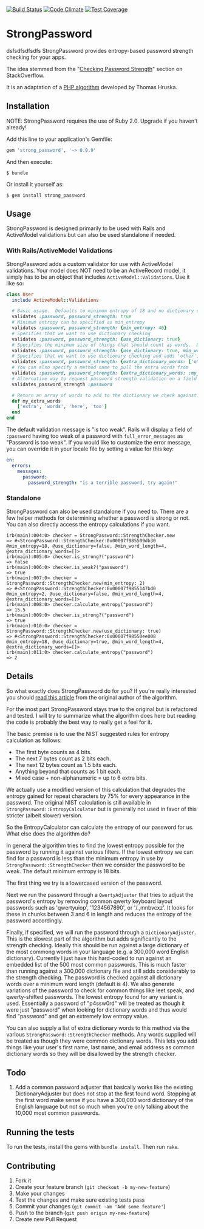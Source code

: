 [![Build Status](https://travis-ci.org/bdmac/strong_password.svg?branch=master)](https://travis-ci.org/bdmac/strong_password)
[![Code Climate](https://codeclimate.com/github/bdmac/strong_password/badges/gpa.svg)](https://codeclimate.com/github/bdmac/strong_password)
[![Test Coverage](https://codeclimate.com/github/bdmac/strong_password/badges/coverage.svg)](https://codeclimate.com/github/bdmac/strong_password/coverage)

# StrongPassword
dsfsdfsdfsdfs
StrongPassword provides entropy-based password strength checking for your apps.

The idea stemmed from the
"[Checking Password Strength](http://stackoverflow.com/questions/549/the-definitive-guide-to-forms-based-website-authentication)"
section on StackOverflow.

It is an adaptation of a [PHP algorithm](http://cubicspot.blogspot.com/2011/11/how-to-calculate-password-strength.html)
developed by Thomas Hruska.

## Installation

NOTE: StrongPassword requires the use of Ruby 2.0.  Upgrade if you haven't already!

Add this line to your application's Gemfile:

```ruby
gem 'strong_password', '~> 0.0.9'
```

And then execute:

    $ bundle

Or install it yourself as:

    $ gem install strong_password

## Usage

StrongPassword is designed primarily to be used with Rails and ActiveModel validations but can also be
used standalone if needed.

### With Rails/ActiveModel Validations

StrongPassword adds a custom validator for use with ActiveModel validations.  Your model does NOT need to be an ActiveRecord
model, it simply has to be an object that includes `ActiveModel::Validations`.  Use it like so:

```ruby
class User
  include ActiveModel::Validations

  # Basic usage.  Defaults to minimum entropy of 18 and no dictionary checking
  validates :password, password_strength: true
  # Minimum entropy can be specified as min_entropy
  validates :password, password_strength: {min_entropy: 40}
  # Specifies that we want to use dictionary checking
  validates :password, password_strength: {use_dictionary: true}
  # Specifies the minimum size of things that should count as words.  Defaults to 4.
  validates :password, password_strength: {use_dictionary: true, min_word_length: 6}
  # Specifies that we want to use dictionary checking and adds 'other', 'common', and 'words' to the dictionary we are checking against.
  validates :password, password_strength: {extra_dictionary_words: ['other', 'common', 'words'], use_dictionary: true}
  # You can also specify a method name to pull the extra words from
  validates :password, password_strength: {extra_dictionary_words: :my_extra_words, use_dictionary: true}
  # Alternative way to request password strength validation on a field
  validates_password_strength :password

  # Return an array of words to add to the dictionary we check against.
  def my_extra_words
    ['extra', 'words', 'here', 'too']
  end
end
```

The default validation message is "is too weak". Rails will display a field of `:password` having too weak of a password with `full_error_messages` as "Password is too weak". If you would like to customize the error message, you can override it in your locale file by setting a value for this key:


```yml
en:
  errors:
    messages:
      password:
        password_strength: "is a terrible password, try again!"
```

### Standalone

StrongPassword can also be used standalone if you need to. There are a few helper methods for determining whether a
password is strong or not. You can also directly access the entropy calculations if you want.

```console
irb(main):004:0> checker = StrongPassword::StrengthChecker.new
=> #<StrongPassword::StrengthChecker:0x00007f985509db30 @min_entropy=18, @use_dictionary=false, @min_word_length=4, @extra_dictionary_words=[]>
irb(main):005:0> checker.is_strong?("password")
=> false
irb(main):006:0> checker.is_weak?("password")
=> true
irb(main):007:0> checker = StrongPassword::StrengthChecker.new(min_entropy: 2)
=> #<StrongPassword::StrengthChecker:0x00007f9855147bd0 @min_entropy=2, @use_dictionary=false, @min_word_length=4, @extra_dictionary_words=[]>
irb(main):008:0> checker.calculate_entropy("password")
=> 15.5
irb(main):009:0> checker.is_strong?("password")
=> true
irb(main):010:0> checker = StrongPassword::StrengthChecker.new(use_dictionary: true)
=> #<StrongPassword::StrengthChecker:0x00007f98550ee008 @min_entropy=18, @use_dictionary=true, @min_word_length=4, @extra_dictionary_words=[]>
irb(main):011:0> checker.calculate_entropy("password")
=> 2
```

## Details

So what exactly does StrongPassword do for you? If you're really interested you should [read this article](http://cubicspot.blogspot.com/2011/11/how-to-calculate-password-strength.html)
from the original author of the algorithm.

For the most part StrongPassword stays true to the original but is refactored and tested.  I will try to summarize what
the algorithm does here but reading the code is probably the best way to really get a feel for it.

The basic premise is to use the NIST suggested rules for entropy calculation as follows:

* The first byte counts as 4 bits.
* The next 7 bytes count as 2 bits each.
* The next 12 bytes count as 1.5 bits each.
* Anything beyond that counts as 1 bit each.
* Mixed case + non-alphanumeric = up to 6 extra bits.

We actually use a modified version of this calculation that degrades the entropy gained for repeat characters by 75% for
every appearance in the password.  The original NIST calculation is still available in `StrongPassword::EntropyCalculator`
but is generally not used in favor of this stricter (albeit slower) version.

So the EntropyCalculator can calculate the entropy of our password for us.  What else does the algorithm do?

In general the algorithm tries to find the lowest entropy possible for the password by running it against various
filters.  If the lowest entropy we can find for a password is less than the minimum entropy in use by `StrongPassword::StrengthChecker`
then we consider the password to be weak.  The default minimum entropy is 18 bits.

The first thing we try is a lowercased version of the password.

Next we run the password through a `QwertyAdjuster` that tries to adjust the password's entropy by removing common
qwerty keyboard layout passwords such as 'qwertyuiop', '1234567890', or '/.,mnbvcxz'.  It looks for these in chunks
between 3 and 6 in length and reduces the entropy of the password accordingly.

Finally, if specified, we will run the password through a `DictionaryAdjuster`.  This is the slowest part of the
algorithm but adds significantly to the strength checking.  Ideally this should be run against a large dictionary
of the most commong words in your language (e.g. a 300,000 word English dictionary).  Currently I just have this
hard-coded to run against an embedded list of the 500 most common passwords.  This is much faster than running
against a 300,000 dictionary file and still adds considerably to the strength checking.  The password is checked
against all dictionary words over a minimum word length (default is 4).  We also generate variations of
the password to check for common things like leet speak, and qwerty-shifted passwords.  The lowest entropy found
for any variant is used.  Essentially a password of "p4ssw0rd" will be treated as though it were just "password"
when looking for dictionary words and thus would find "password" and get an extremely low entropy value.

You can also supply a list of extra dictionary words to this method via the various `StrongPassword::StrengthChecker`
methods.  Any words supplied will be treated as though they were common dictionary words.  This lets you add
things like your user's first name, last name, and email address as common dictionary words so they will be
disallowed by the strength checker.

## Todo

1. Add a common password adjuster that basically works like the existing DictionaryAdjuster but does
   not stop at the first found word.  Stopping at the first word make sense if you have a 300,000 word
   dictionary of the English language but not so much when you're only talking about the 10,000 most
   common passwords.

## Running the tests

To run the tests, install the gems with `bundle install`. Then run `rake`.

## Contributing

1. Fork it
2. Create your feature branch (`git checkout -b my-new-feature`)
3. Make your changes
4. Test the changes and make sure existing tests pass
5. Commit your changes (`git commit -am 'Add some feature'`)
6. Push to the branch (`git push origin my-new-feature`)
7. Create new Pull Request
